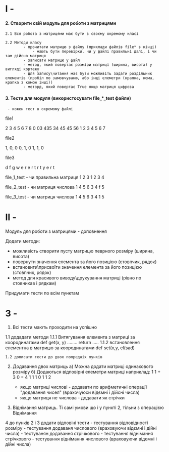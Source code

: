 # I -

#### 2. Створити свій модуль для роботи з матрицями

    2.1 Вся робота з матрицями має бути в своєму окремому класі

    2.2 Методи класу
            - прочитати матрицю з файлу (приклади файлів file* в кінці)
                - мають бути перевірки, чи у файлі правильні далі, і чи там дійсно матриця
            - записати матрицю у файл
            - метод, який повертає розміри матриці (ширина, висота) у вигляді кортежу
            - для запису\читання має бути можливіть задати роздільник елементів (пробіл по замовчуваню, або інщі елеметри (крапка, кома, крапка з комою інші))
            - меторд, який повертає True якщо матриця цифрова

#### 3. Тести для модуля (використосувати file_*_test файли)
     - кожен тест в окремому файлі





file1

2 3 4 5 6 7 8
0 03 435 34 45 45 56
1 2 3 4 5 6 7

file2

1, 0, 0
0, 1, 0
1, 1, 0


file3

d f g
w e r
e r t
r t y
e r t


file_1_test - чи правильна матриця
1 2 3
1 2 3 4

file_2_test   - чи матриця числова
1 4 5 6 
3 4 f 5

file_3_test   - чи матриця числова
1 4 5 6 
3 4 1 5



# II - 



Модуль для роботи з матрицями - доповнення

Додати методи:
 - можливість створити пусту матрицю певрного розміру (ширина, висота)
 - повернути значення елемента за його позицією (стовпчик, рядок)
 - встановити\присвоїти значення елемента за його позицією (стовпчик, рядок)
 - метод для красивого виводу\друкування  матриці (рівно по стовчикав і рядкам)

Придумати тести по всім пунктам


# 3 -

1. Всі тести мають проходити на успішно

1.1 додадати методи
    1.1.1 Витягування елемента з матриці за коородинатами
       def get(x, y)
       ........
       return  .....
    1.1.2 встановлення елементна в матрицю за коородинатами
       def set(x,y, el(sad)


    1.2 дописати тести до двох попредніх пунків   
    

2. Додавання двох матриць
   а) Можна додати матриці одинакового розміру
   б) Додаються відповірні елеметри матриці
      наприклад:
      1 1      +          3 0          =          4 1
      1 1                 0 1                     1 2

   - якщо матриці числові - додавати по арифметичні операції "додавання чисел" (врахочуюси відємні і дійсні числа)
   - якщо матриця не числова - додавати як стрічки

3. Віднімання матриць. Ті самі умови що і у пункті 2, тільни з операцією Віднімання

4 до пунків 2 і 3 додати відповіні тести
    - тестування відповідності розміру
    - тестування додаваня числового (враховуючи відємні і дійні числа)
    - тестуванян додавання стрічкового
    - тестування віднімання стрічкового
    - тестування віднімання числового (враховуючи відємні і дійні числа)
